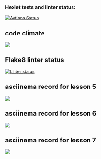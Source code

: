 ### Hexlet tests and linter status:
[![Actions Status](https://github.com/YurGa777/python-project-lvl1/workflows/hexlet-check/badge.svg)](https://github.com/YurGa777/python-project-lvl1/actions)
## code climate
<a href="https://codeclimate.com/github/codeclimate/codeclimate/maintainability"><img src="https://api.codeclimate.com/v1/badges/a99a88d28ad37a79dbf6/maintainability" /></a>

## Flake8 linter status
[![Linter status](https://github.com/YurGa777/python-project-lvl1/actions/workflows/github-actions-make-lint.yml/badge.svg)](https://github.com/YurGa777/python-project-lvl1/actions)

## asciinema record for lesson 5
<a href="https://asciinema.org/a/422581" target="_blank"><img src="https://asciinema.org/a/422581.svg" /></a>

## asciinema record for lesson 6
<a href="https://asciinema.org/a/422588" target="_blank"><img src="https://asciinema.org/a/422588.svg" /></a>

## asciinema record for lesson 7
<a href="https://asciinema.org/a/422645" target="_blank"><img src="https://asciinema.org/a/422645.svg" /></a>
